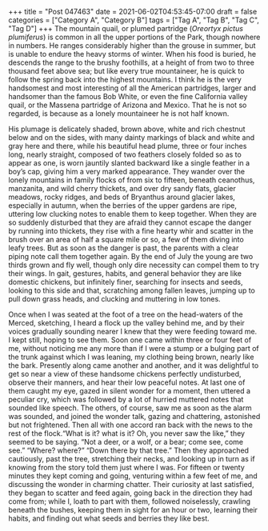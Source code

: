 +++
title = "Post 047463"
date = 2021-06-02T04:53:45-07:00
draft = false
categories = ["Category A", "Category B"]
tags = ["Tag A", "Tag B", "Tag C", "Tag D"]
+++
The mountain quail, or plumed partridge (_Oreortyx pictus plumiferus_) is common in all the upper portions of the Park, though nowhere in numbers. He ranges considerably higher than the grouse in summer, but is unable to endure the heavy storms of winter. When his food is buried, he descends the range to the brushy foothills, at a height of from two to three thousand feet above sea; but like every true mountaineer, he is quick to follow the spring back into the highest mountains. I think he is the very handsomest and most interesting of all the American partridges, larger and handsomer than the famous Bob White, or even the fine California valley quail, or the Massena partridge of Arizona and Mexico. That he is not so regarded, is because as a lonely mountaineer he is not half known.

His plumage is delicately shaded, brown above, white and rich chestnut below and on the sides, with many dainty markings of black and white and gray here and there, while his beautiful head plume, three or four inches long, nearly straight, composed of two feathers closely folded so as to appear as one, is worn jauntily slanted backward like a single feather in a boy’s cap, giving him a very marked appearance. They wander over the lonely mountains in family flocks of from six to fifteen, beneath ceanothus, manzanita, and wild cherry thickets, and over dry sandy flats, glacier meadows, rocky ridges, and beds of Bryanthus around glacier lakes, especially in autumn, when the berries of the upper gardens are ripe, uttering low clucking notes to enable them to keep together. When they are so suddenly disturbed that they are afraid they cannot escape the danger by running into thickets, they rise with a fine hearty whir and scatter in the brush over an area of half a square mile or so, a few of them diving into leafy trees. But as soon as the danger is past, the parents with a clear piping note call them together again. By the end of July the young are two thirds grown and fly well, though only dire necessity can compel them to try their wings. In gait, gestures, habits, and general behavior they are like domestic chickens, but infinitely finer, searching for insects and seeds, looking to this side and that, scratching among fallen leaves, jumping up to pull down grass heads, and clucking and muttering in low tones.

Once when I was seated at the foot of a tree on the head-waters of the Merced, sketching, I heard a flock up the valley behind me, and by their voices gradually sounding nearer I knew that they were feeding toward me. I kept still, hoping to see them. Soon one came within three or four feet of me, without noticing me any more than if I were a stump or a bulging part of the trunk against which I was leaning, my clothing being brown, nearly like the bark. Presently along came another and another, and it was delightful to get so near a view of these handsome chickens perfectly undisturbed, observe their manners, and hear their low peaceful notes. At last one of them caught my eye, gazed in silent wonder for a moment, then uttered a peculiar cry, which was followed by a lot of hurried muttered notes that sounded like speech. The others, of course, saw me as soon as the alarm was sounded, and joined the wonder talk, gazing and chattering, astonished but not frightened. Then all with one accord ran back with the news to the rest of the flock.“What is it? what is it? Oh, you never saw the like,” they seemed to be saying. “Not a deer, or a wolf, or a bear; come see, come see.” “Where? where?” “Down there by that tree.” Then they approached cautiously, past the tree, stretching their necks, and looking up in turn as if knowing from the story told them just where I was. For fifteen or twenty minutes they kept coming and going, venturing within a few feet of me, and discussing the wonder in charming chatter. Their curiosity at last satisfied, they began to scatter and feed again, going back in the direction they had come from; while I, loath to part with them, followed noiselessly, crawling beneath the bushes, keeping them in sight for an hour or two, learning their habits, and finding out what seeds and berries they like best.
